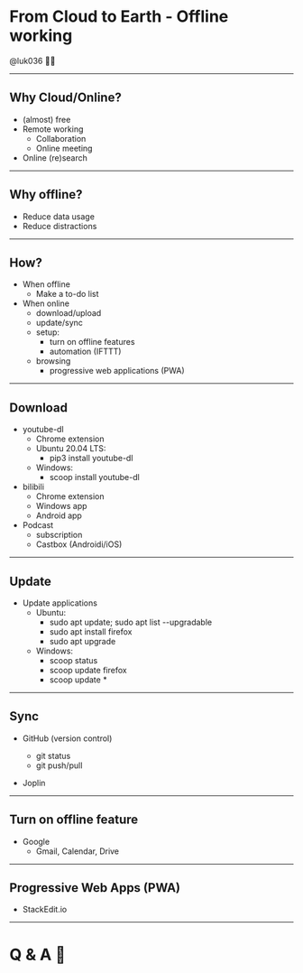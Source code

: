 # From Cloud to Earth - Offline working

@luk036 👨‍💻

---

## Why Cloud/Online?

- (almost) free
- Remote working
  - Collaboration
  - Online meeting
- Online (re)search

---

## Why offline?

- Reduce data usage
- Reduce distractions

---

## How?

- When offline
  - Make a to-do list
- When online
  - download/upload
  - update/sync
  - setup:
    - turn on offline features
    - automation (IFTTT)
  - browsing
    - progressive web applications (PWA)

---

## Download

- youtube-dl
  - Chrome extension
  - Ubuntu 20.04 LTS:
    - pip3 install youtube-dl
  - Windows:
    - scoop install youtube-dl
- bilibili
  - Chrome extension
  - Windows app
  - Android app
- Podcast
  - subscription
  - Castbox (Androidi/iOS)

---

## Update

- Update applications
  - Ubuntu:
    - sudo apt update; sudo apt list --upgradable
    - sudo apt install firefox
    - sudo apt upgrade
  - Windows:
    - scoop status
    - scoop update firefox
    - scoop update \*

---

## Sync

- GitHub (version control)

  - git status
  - git push/pull

- Joplin

---

## Turn on offline feature

- Google
  - Gmail, Calendar, Drive

---

## Progressive Web Apps (PWA)

- StackEdit.io

---

# Q & A 🎤
